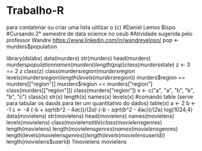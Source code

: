 # Trabalho-R

para contatenar ou criar uma lista uitilzar o (c)
#Daniel Lemos Bispo 
#Cursando 2° semestre de data science no ceub
#Atividade sugerida pelo professor Wandre https://www.linkedin.com/in/wandreveloso/
pop <- murders$population

library(dslabs)
data(murders)
str(murders)
head(murders)
murders$population
names(murders)
length(pop)
class(murders$state)
z <- 3 == 2
z
class(z)
class(murders$region)
murders$region
levels(murders$region)
length(levels(murders$region))
murders$region == murders[["region"]]
murders$region == murders["region"]
class(murders[["region"]])
class(murders["region"])
x <- c("a", "a", "b", "b", "b", "c")
class(x)
str(x)
length(x)
names(x)
levels(x)
#comando table (serve para tabular os daods para ter um quantitativo do dados)
table(x)
a <- 2
b <- -1
c <- -4
(-b + sqrt(b^2 - 4*a*c))/(2*a)
(-b - sqrt(b^2 - 4*a*c))/(2*a)
log(1024,4)
data(movielens)
str(movielens)
head(movielens)
names(movielens)
levels(movielens)
class(movielens$title)
class(movielens$genres)
length(movielens)
length(movielens$genres)
names(movielens$genres)
length(levels(movielens$genres))
length(levels(movielens$userId))       
length(movielens$userId)
?movielens
movielens

